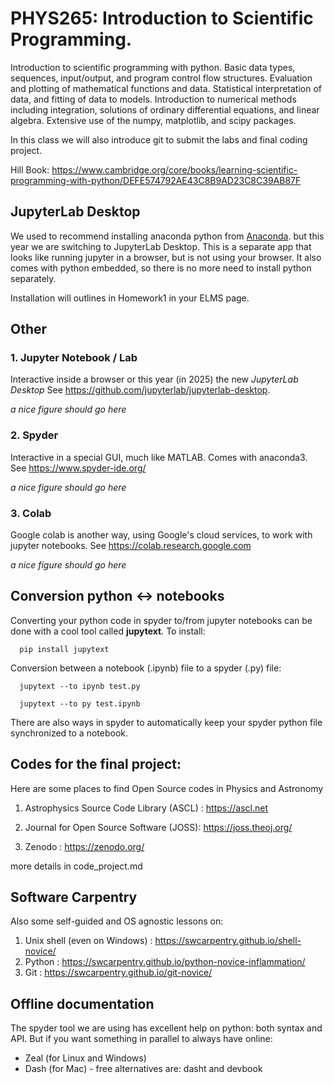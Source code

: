 # PHYS265: Introduction to Scientific Programming.

Introduction to scientific programming with python. Basic data types,
sequences, input/output, and program control flow
structures. Evaluation and plotting of mathematical functions and
data. Statistical interpretation of data, and fitting of data to
models. Introduction to numerical methods including integration,
solutions of ordinary differential equations, and linear
algebra. Extensive use of the numpy, matplotlib, and scipy packages.

In this class we will also introduce git to submit the labs and
final coding project.

Hill Book:  https://www.cambridge.org/core/books/learning-scientific-programming-with-python/DEFE574792AE43C8B9AD23C8C39AB87F

##  JupyterLab Desktop

We used to recommend installing anaconda python from [Anaconda](https://www.anaconda.com/).
but this year we are switching to JupyterLab Desktop. This is a separate app that looks like
running jupyter in a browser,  but is not using your browser. It also comes with python
embedded, so there is no more need to install python separately.

Installation will outlines in Homework1 in your ELMS page.

## Other

### 1. Jupyter Notebook / Lab

Interactive inside a browser or this year (in 2025) the new *JupyterLab Desktop*
See https://github.com/jupyterlab/jupyterlab-desktop.


*a nice figure should go here*

### 2. Spyder

Interactive in a special GUI, much like MATLAB. Comes with anaconda3.
See https://www.spyder-ide.org/

*a nice figure should go here*

### 3. Colab

Google colab is another way, using Google's cloud services, to
work with jupyter notebooks. See https://colab.research.google.com

*a nice figure should go here*

## Conversion python <-> notebooks

Converting your python code in spyder to/from jupyter notebooks can be done with
a cool tool called **jupytext**. To install:

      pip install jupytext

Conversion between a notebook (.ipynb) file to a spyder (.py) file:

      jupytext --to ipynb test.py

      jupytext --to py test.ipynb

There are also ways in spyder to automatically keep your spyder python file synchronized
to a notebook.

## Codes for the final project:

Here are some places to find Open Source codes in Physics and Astronomy

1. Astrophysics Source Code Library (ASCL) :  https://ascl.net

2. Journal for Open Source Software (JOSS):  https://joss.theoj.org/

3. Zenodo : https://zenodo.org/

more details in code_project.md


## Software Carpentry

Also some self-guided and OS agnostic lessons on:

1. Unix shell (even on Windows) :  https://swcarpentry.github.io/shell-novice/
2. Python : https://swcarpentry.github.io/python-novice-inflammation/
3. Git : https://swcarpentry.github.io/git-novice/
 
## Offline documentation

The spyder tool we are using has excellent help on python: both syntax and API.
But if you want something in parallel to always have online:

* Zeal (for Linux and Windows)
* Dash (for Mac) - free alternatives are:  dasht and devbook
